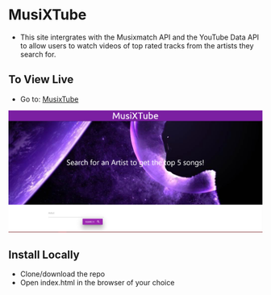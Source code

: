 # MusiXTube

* This site intergrates with the Musixmatch API and the YouTube Data API to allow users to watch videos of top rated tracks from the artists they search for.

## To View Live

* Go to: [MusixTube](https://www.startwithaskateboard.com/MusixTube/)

![musix](./assets/images/musix.PNG)


## Install Locally

* Clone/download the repo
* Open index.html in the browser of your choice
